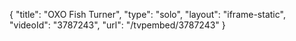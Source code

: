 {
    "title": "OXO Fish Turner",
    "type": "solo",
    "layout": "iframe-static",
    "videoId": "3787243",
    "url": "\/tvpembed\/3787243"
}
